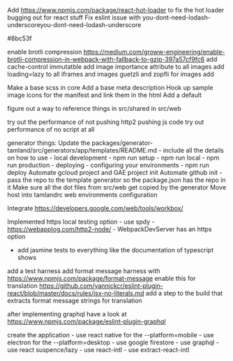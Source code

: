 
Add https://www.npmjs.com/package/react-hot-loader to fix the hot loader bugging out for react stuff
Fix eslint issue with you-dont-need-lodash-underscoreyou-dont-need-lodash-underscore

<link rel="apple-touch-icon" sizes="57x57" href="https://www.redditstatic.com/desktop2x/img/favicon/apple-icon-57x57.png"/>
<link rel="apple-touch-icon" sizes="60x60" href="https://www.redditstatic.com/desktop2x/img/favicon/apple-icon-60x60.png"/>
<link rel="apple-touch-icon" sizes="72x72" href="https://www.redditstatic.com/desktop2x/img/favicon/apple-icon-72x72.png"/>
<link rel="apple-touch-icon" sizes="76x76" href="https://www.redditstatic.com/desktop2x/img/favicon/apple-icon-76x76.png"/>
<link rel="apple-touch-icon" sizes="114x114" href="https://www.redditstatic.com/desktop2x/img/favicon/apple-icon-114x114.png"/>
<link rel="apple-touch-icon" sizes="120x120" href="https://www.redditstatic.com/desktop2x/img/favicon/apple-icon-120x120.png"/>
<link rel="apple-touch-icon" sizes="144x144" href="https://www.redditstatic.com/desktop2x/img/favicon/apple-icon-144x144.png"/>
<link rel="apple-touch-icon" sizes="152x152" href="https://www.redditstatic.com/desktop2x/img/favicon/apple-icon-152x152.png"/>
<link rel="apple-touch-icon" sizes="180x180" href="https://www.redditstatic.com/desktop2x/img/favicon/apple-icon-180x180.png"/>
<link rel="icon" type="image/png" sizes="192x192" href="https://www.redditstatic.com/desktop2x/img/favicon/android-icon-192x192.png"/>
<link rel="icon" type="image/png" sizes="32x32" href="https://www.redditstatic.com/desktop2x/img/favicon/favicon-32x32.png"/>
<link rel="icon" type="image/png" sizes="96x96" href="https://www.redditstatic.com/desktop2x/img/favicon/favicon-96x96.png"/>
<link rel="icon" type="image/png" sizes="16x16" href="https://www.redditstatic.com/desktop2x/img/favicon/favicon-16x16.png"/>
<link rel="manifest" href="https://www.redditstatic.com/desktop2x/img/favicon/manifest.json"/>
<meta name="msapplication-TileColor" content="#ffffff"/>
<meta name="msapplication-TileImage" content="https://www.redditstatic.com/desktop2x/img/favicon/ms-icon-144x144.png"/>
<?xml version="1.0" encoding="utf-8"?>
<browserconfig>
    <msapplication>
        <tile>
        <square70x70logo src="/mstile-70x70.png"/>
        <square150x150logo src="/mstile-150x150.png"/>
        <wide310x150logo src="/mstile-310x150.png"/>
        <square310x310logo src="/mstile-310x310.png"/>
        <TileColor>#8bc53f</TileColor>
        <TileImage src="/mstile-150x150.png" />
        </tile>
    </msapplication>
</browserconfig>
<meta name="msapplication-TileColor" content="#2b5797">
<meta name="msapplication-TileImage" content="/mstile-144x144.png">


enable brotli compression https://medium.com/groww-engineering/enable-brotli-compression-in-webpack-with-fallback-to-gzip-397a57cf9fc6
add cache-control immutatble
add image importance attribute to all images add loading=lazy to all iframes and images
guetzli and zopfli for images
add <meta http-equiv="Accept-CH" content="DPR, Viewport-Width, Width">

Make a base scss in core
Add a base meta description
Hook up sample image icons for the manifest and link them in the html
Add a default <meta name="theme-color">

figure out a way to reference things in src/shared in src/web

try out the performance of not pushing http2 pushing js code
try out performance of no script at all

generator things:
    Update the packages/generator-tamland/src/generators/app/templates/README.md
        - include all the details on how to use
            - local development
                - npm run setup
                - npm run local
                - npm run production
            - deploying
                - configuring your environments
                - npm run deploy
    Automate gcloud project and GAE project init
    Automate github init
        - pass the repo to the template generator so the package.json has the repo in it
    Make sure all the dot files from src/web get copied by the generator
    Move host into tamlandrc web environments configuration

Integrate https://developers.google.com/web/tools/workbox/

Implemented https local testing option
    - use spdy
    - https://webapplog.com/http2-node/
    - WebpackDevServer has an https option

- add jasmine tests to everything like the documentation of typescript shows

add a test harness
add format message harness with https://www.npmjs.com/package/format-message
enable this for translation https://github.com/yannickcr/eslint-plugin-react/blob/master/docs/rules/jsx-no-literals.md
add a step to the build that extracts format message strings for translation

after implementing graphql have a look at https://www.npmjs.com/package/eslint-plugin-graphql

create the application
    - use react native for the --platform=mobile
    - use electron for the --platform=desktop
    - use google firestore
    - use graphql
    - use react suspence/lazy
    - use react-intl
    - use extract-react-intl
